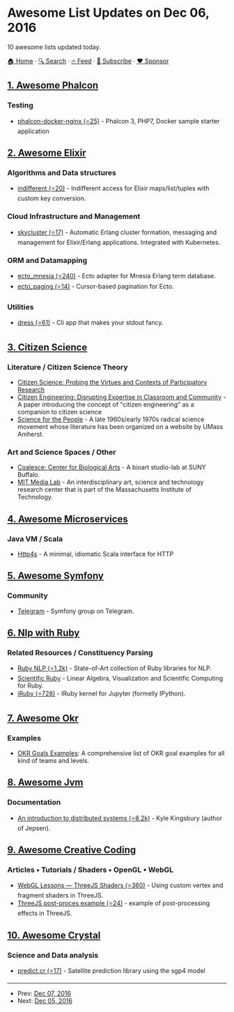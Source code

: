 # Awesome List Updates on Dec 06, 2016

10 awesome lists updated today.

[🏠 Home](/README.md) · [🔍 Search](https://www.trackawesomelist.com/search/) · [🔥 Feed](https://www.trackawesomelist.com/rss.xml) · [📮 Subscribe](https://trackawesomelist.us17.list-manage.com/subscribe?u=d2f0117aa829c83a63ec63c2f&id=36a103854c) · [❤️  Sponsor](https://github.com/sponsors/theowenyoung)



## [1. Awesome Phalcon](/content/phalcon/awesome-phalcon/README.md)

### Testing

*   [phalcon-docker-nginx (⭐25)](https://github.com/viebig/phalcon-docker-nginx) - Phalcon 3, PHP7, Docker sample starter application

## [2. Awesome Elixir](/content/h4cc/awesome-elixir/README.md)

### Algorithms and Data structures

*   [indifferent (⭐20)](https://github.com/vic/indifferent) - Indifferent access for Elixir maps/list/tuples with custom key conversion.

### Cloud Infrastructure and Management

*   [skycluster (⭐17)](https://github.com/Nebo15/skycluster) - Automatic Erlang cluster formation, messaging and management for Elixir/Erlang applications. Integrated with Kubernetes.

### ORM and Datamapping

*   [ecto\_mnesia (⭐240)](https://github.com/Nebo15/ecto_mnesia) - Ecto adapter for Mnesia Erlang term database.
*   [ecto\_paging (⭐14)](https://github.com/Nebo15/ecto_paging) - Cursor-based pagination for Ecto.

### Utilities

*   [dress (⭐61)](https://github.com/veelenga/dress) - Cli app that makes your stdout fancy.

## [3. Citizen Science](/content/dylanrees/citizen-science/README.md)

### Literature / Citizen Science Theory

*   [Citizen Science: Probing the Virtues and Contexts of Participatory Research](http://estsjournal.org/article/view/99/58)
*   [Citizen Engineering: Disrupting Expertise in Classroom and Community](https://peer.asee.org/citizen-engineering-disrupting-expertise-in-classroom-and-community) - A paper introducing the concept of "citizen engineering" as a companion to citizen science
*   [Science for the People](http://science-for-the-people.org/) - A late 1960s/early 1970s radical science movement whose literature has been organized on a website by UMass Amherst.

### Art and Science Spaces / Other

*   [Coalesce: Center for Biological Arts](https://www.buffalo.edu/genomeenvironmentmicrobiome/coalesce.html) - A bioart studio-lab at SUNY Buffalo.
*   [MIT Media Lab](http://www.media.mit.edu/) - An interdisciplinary art, science and technology research center that is part of the Massachusetts Institute of Technology.

## [4. Awesome Microservices](/content/mfornos/awesome-microservices/README.md)

### Java VM / Scala

*   [Http4s](http://http4s.org/) - A minimal, idiomatic Scala interface for HTTP

## [5. Awesome Symfony](/content/sitepoint-editors/awesome-symfony/README.md)

### Community

*   [Telegram](https://telegram.me/symfony_php) - Symfony group on Telegram.

## [6. Nlp with Ruby](/content/arbox/nlp-with-ruby/README.md)

### Related Resources / Constituency Parsing

*   [Ruby NLP (⭐1.2k)](https://github.com/diasks2/ruby-nlp) -
    State-of-Art collection of Ruby libraries for NLP.
*   [Scientific Ruby](http://sciruby.com/) -
    Linear Algebra, Visualization and Scientific Computing for Ruby.
*   [iRuby (⭐728)](https://github.com/SciRuby/iruby) - IRuby kernel for Jupyter (formelly IPython).

## [7. Awesome Okr](/content/domenicosolazzo/awesome-okr/README.md)

### Examples

*   [OKR Goals Examples](https://www.atiim.com/okr-goals-examples/): A comprehensive list of OKR goal examples for all kind of teams and levels.

## [8. Awesome Jvm](/content/deephacks/awesome-jvm/README.md)

### Documentation

*   [An introduction to distributed systems (⭐8.2k)](https://github.com/aphyr/distsys-class) - Kyle Kingsbury (author of Jepsen).

## [9. Awesome Creative Coding](/content/terkelg/awesome-creative-coding/README.md)

### Articles • Tutorials / Shaders • OpenGL • WebGL

*   [WebGL Lessons — ThreeJS Shaders (⭐360)](https://github.com/Jam3/jam3-lesson-webgl-shader-threejs) - Using custom vertex and fragment shaders in ThreeJS.
*   [ThreeJS post-proces example (⭐24)](https://github.com/Jam3/threejs-post-process-example) - example of post-processing effects in ThreeJS.

## [10. Awesome Crystal](/content/veelenga/awesome-crystal/README.md)

### Science and Data analysis

*   [predict.cr (⭐17)](https://github.com/RX14/predict.cr) - Satellite prediction library using the sgp4 model

---

- Prev: [Dec 07, 2016](/content/2016/12/07/README.md)
- Next: [Dec 05, 2016](/content/2016/12/05/README.md)